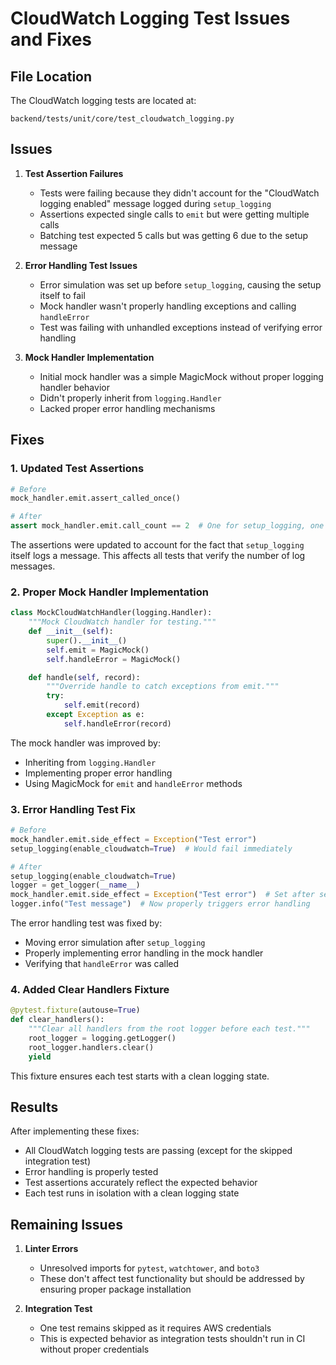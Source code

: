 # CloudWatch Logging Test Issues and Fixes

## File Location

The CloudWatch logging tests are located at:
```
backend/tests/unit/core/test_cloudwatch_logging.py
```

## Issues

1. **Test Assertion Failures**
   - Tests were failing because they didn't account for the "CloudWatch logging enabled" message logged during `setup_logging`
   - Assertions expected single calls to `emit` but were getting multiple calls
   - Batching test expected 5 calls but was getting 6 due to the setup message

2. **Error Handling Test Issues**
   - Error simulation was set up before `setup_logging`, causing the setup itself to fail
   - Mock handler wasn't properly handling exceptions and calling `handleError`
   - Test was failing with unhandled exceptions instead of verifying error handling

3. **Mock Handler Implementation**
   - Initial mock handler was a simple MagicMock without proper logging handler behavior
   - Didn't properly inherit from `logging.Handler`
   - Lacked proper error handling mechanisms

## Fixes

### 1. Updated Test Assertions

```python
# Before
mock_handler.emit.assert_called_once()

# After
assert mock_handler.emit.call_count == 2  # One for setup_logging, one for test message
```

The assertions were updated to account for the fact that `setup_logging` itself logs a message. This affects all tests that verify the number of log messages.

### 2. Proper Mock Handler Implementation

```python
class MockCloudWatchHandler(logging.Handler):
    """Mock CloudWatch handler for testing."""
    def __init__(self):
        super().__init__()
        self.emit = MagicMock()
        self.handleError = MagicMock()

    def handle(self, record):
        """Override handle to catch exceptions from emit."""
        try:
            self.emit(record)
        except Exception as e:
            self.handleError(record)
```

The mock handler was improved by:
- Inheriting from `logging.Handler`
- Implementing proper error handling
- Using MagicMock for `emit` and `handleError` methods

### 3. Error Handling Test Fix

```python
# Before
mock_handler.emit.side_effect = Exception("Test error")
setup_logging(enable_cloudwatch=True)  # Would fail immediately

# After
setup_logging(enable_cloudwatch=True)
logger = get_logger(__name__)
mock_handler.emit.side_effect = Exception("Test error")  # Set after setup
logger.info("Test message")  # Now properly triggers error handling
```

The error handling test was fixed by:
- Moving error simulation after `setup_logging`
- Properly implementing error handling in the mock handler
- Verifying that `handleError` was called

### 4. Added Clear Handlers Fixture

```python
@pytest.fixture(autouse=True)
def clear_handlers():
    """Clear all handlers from the root logger before each test."""
    root_logger = logging.getLogger()
    root_logger.handlers.clear()
    yield
```

This fixture ensures each test starts with a clean logging state.

## Results

After implementing these fixes:
- All CloudWatch logging tests are passing (except for the skipped integration test)
- Error handling is properly tested
- Test assertions accurately reflect the expected behavior
- Each test runs in isolation with a clean logging state

## Remaining Issues

1. **Linter Errors**
   - Unresolved imports for `pytest`, `watchtower`, and `boto3`
   - These don't affect test functionality but should be addressed by ensuring proper package installation

2. **Integration Test**
   - One test remains skipped as it requires AWS credentials
   - This is expected behavior as integration tests shouldn't run in CI without proper credentials
